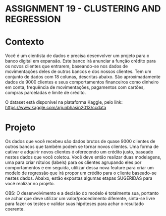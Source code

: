 # ASSIGNMENT 19 - CLUSTERING AND REGRESSION

# Contexto
Você é um cientista de dados e precisa desenvolver um projeto para o banco digital em expansão. Este banco irá anunciar a função crédito para os novos clientes que entrarem, baseando-se nos dados de movimentações deles de outros bancos e dos nossos clientes. Tem um conjunto de dados com 18 colunas, descritas abaixo. São aproximadamente dados de 9000 clientes e seus comportamentos financeiros como dinheiro em conta, frequência de movimentações, pagamentos com cartões, compras parceladas e limite de crédito.

O dataset está disponível na plataforma Kaggle, pelo link: https://www.kaggle.com/arjunbhasin2013/ccdata

# Projeto
Os dados que você recebeu são dados brutos de quase 9000 clientes de outros bancos que também podem se tornar novos clientes. Uma forma de cativar e adquirir novos clientes é oferecendo um crédito justo, baseado nestes dados que você coletou. Você deve então realizar duas modelagens, uma para criar rótulos (labels) para os clientes agrupando eles por comportamentos e em seguida, utilizar dessa nova feature para criar um modelo de regressão que irá propor um crédito para o cliente baseado-se nestes dados. Abaixo, estão expostas algumas etapas SUGERIDAS para você realizar no projeto.

OBS: O desenvolvimento e a decisão do modelo é totalmente sua, portanto se achar que deve utilizar um valor/procedimento diferente, sinta-se livre para fazer os testes e validar suas hipóteses para achar o resultado coerente.
